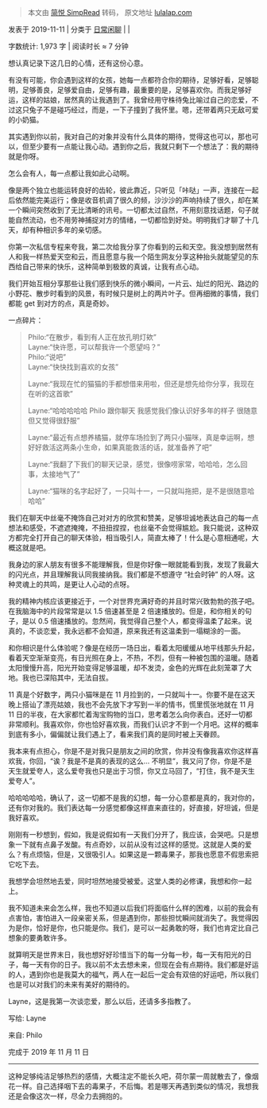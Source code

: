 > 本文由 [简悦 SimpRead](http://ksria.com/simpread/) 转码， 原文地址 [lulalap.com](http://lulalap.com/2019/11/11/a-letter-to-layne-2019-11-11/)

发表于 2019-11-11 | 分类于 [日常闲聊](http://lulalap.com/categories/%E6%97%A5%E5%B8%B8%E9%97%B2%E8%81%8A/) | [](http://lulalap.com/2019/11/11/a-letter-to-layne-2019-11-11/#comments)|

字数统计: 1,973 字 | 阅读时长 ≈ 7 分钟

想认真记录下这几日的心情，还有这份心意。

有没有可能，你会遇到这样的女孩，她每一点都符合你的期待，足够好看，足够聪明，足够善良，足够爱自由，足够有趣，最重要的是，足够喜欢你。而我足够好运，这样的姑娘，居然真的让我遇到了。我曾经用守株待兔比喻过自己的恋爱，不过这只兔子不是碰巧经过，而是，一下子撞到了我怀里。嗯，还带着两只无敌可爱的小奶猫。

其实遇到你以前，我对自己的对象并没有什么具体的期待，觉得这也可以，那也可以，但至少要有一点能让我心动。遇到你之后，我就只剩下一个想法了：我的期待就是你呀。

怎么会有人，每一点都让我如此心动啊。

像是两个独立也能运转良好的齿轮，彼此靠近，只听见「咔哒」一声，连接在一起后依然能完美运行；像是收音机调了很久的频，沙沙沙的声响持续了很久，却在某一个瞬间突然收到了无比清晰的讯号。一切都太过自然，不用刻意找话题，句子就能自然流动，也不用劳神捕捉对方的情绪，一切都恰到好处。明明我们才聊了十几天，却有种相识多年的亲切感。

你第一次私信专程来夸我，第二次给我分享了你看到的云和天空。我没想到居然有人和我一样热爱天空和云，而且愿意与我一个陌生网友分享这种抬头就能望见的东西给自己带来的快乐，这种简单到极致的真诚，让我有点心动。

我们开始互相分享那些让我们感到快乐的微小瞬间，一片云、灿烂的阳光、路边的小野花、散步时看到的风景，有时候只是树上的两片叶子。但再细微的事情，我们都能 get 到对方的点，真是奇妙。

一点碎片：

> Philo:“在散步，看到有人正在放孔明灯欸”  
> Layne:“快许愿，可以帮我许一个愿望吗？”  
> Philo:“说吧”  
> Layne:“快快找到喜欢的女孩”
> 
> Layne:“我现在忙的猫猫的手都想借来用啦，但还是想先给你分享，我现在在听的这首歌”
> 
> Layne:“哈哈哈哈哈 Philo 跟你聊天 我感觉我们像认识好多年的样子 很随意 但又觉得很舒服”
> 
> Layne:“最近有点想养橘猫，就停车场捡到了两只小猫咪，真是幸运啊，想好好救活这两条小生命，如果真能救活的话，就准备养了吧”
> 
> Layne:“我翻了下我们的聊天记录，感觉，很像唠家常，哈哈哈，怎么回事，太接地气了”
> 
> Layne:“猫咪的名字起好了，一只叫十一，一只就叫拖把，是不是很随意哈哈哈”

我们在聊天中丝毫不掩饰自己对对方的欣赏和赞美，足够坦诚地表达自己的每一点想法和感受，不遮遮掩掩，不扭扭捏捏，也丝毫不会觉得尴尬。我只能说，这种双方都完全打开自己的聊天体验，相当吸引人，简直太棒了！什么是心意相通呢，大概这就是吧。

我身边的家人朋友有很多不能理解我，但是你好像一眼就能看到我，发现了我最大的闪光点，并且理解我认同我接纳我。我们都是不想遵守 “社会时钟” 的人呀。这种灵魂上的共鸣，是更让人心动的点呀。

我的精神内核应该更接近于，一个对世界充满好奇的并且时常兴致勃勃的孩子吧。在我脑海中的片段常常是以 1.5 倍速甚至是 2 倍速播放的。但是，和你相关的句子，是以 0.5 倍速播放的。忽然间，我觉得自己整个人，都变得温柔了起来。说真的，不谈恋爱，我永远都不会知道，原来我还有这温柔到一塌糊涂的一面。

和你相识是什么体验呢？像是在经历一场日出，看着太阳缓缓从地平线那头升起，看着天空渐渐变亮，有日光照在身上，不热，不烈，但有一种被包围的温暖。随着太阳慢慢升高，阳光开始变得足够温暖，却不发烫，金色的光辉在此刻笼罩了大地。我也已深陷其中，无法自拔。

11 真是个好数字，两只小猫咪是在 11 月捡到的，一只就叫十一。你要不是在这天晚上搭讪了漂亮姑娘，我也不会先放下才写到一半的情书，慌里慌张地就在 11 月 11 日的半夜，在大家都忙着淘宝购物的当口，思考着怎么向你表白。还好一切都非常顺利。我喜欢你，你也恰好喜欢我，而我们认识才不到一个月吧。这样的概率到底有多小，偏偏就让我们遇上了，看来我们真的是同时被上天眷顾。

我本来有点担心，你是不是对我只是朋友之间的欣赏，你并没有像我喜欢你这样喜欢我，你回，“诶？我是不是真的表现的这么… 不明显”，我又问了你，你是不是天生就爱夸人，这么爱夸我也只是出于习惯，你又立马回了，“打住，我不是天生爱夸人”。

哈哈哈哈哈，确认了，这一切都不是我的幻想，每一分心意都是真的，我对你的，还有你对我的。我们表达每一分感觉都像这样直来直往的，好直接，好坦诚，但是我好喜欢。

刚刚有一秒想到，假如，我是说假如有一天我们分开了，我应该，会哭吧。只是想象一下就有点鼻子发酸。有点奇妙，以前从没有过这样的感觉。这就是人类的爱么？有点烦恼，但是，又很吸引人。如果这是一颗毒果子，那我也愿意不假思索把它吃下去。

我想学会坦然地去爱，同时坦然地接受被爱。这堂人类的必修课，我想和你一起上。

我不知道未来会怎么样，我也不知道以后我们将面临什么样的困难，以前的我会有点害怕，害怕进入一段亲密关系，但是遇到你，那些担忧瞬间就消失了。我觉得因为是你，恰好是你，也只能是你。我们，是可以一起勇敢的呀，我们也肯定比自己想象的要勇敢许多。

就算明天是世界末日，我也想好好珍惜当下的每一分每一秒，每一天有阳光的日子，每一天有你的日子。我以前不太去想未来，但现在会有点期待。我们都是好运的人，遇到你也是我莫大的福气，两人在一起后一定会有双倍的好运吧，所以我们也是可以对我们的未来有美好的期待的。

Layne，这是我第一次谈恋爱，那么以后，还请多多指教了。

写给: Layne

来自: Philo

完成于 2019 年 11 月 11 日

* * *

这种足够纯洁足够热烈的感情，大概注定不能长久吧，荷尔蒙一周就散去了，像烟花一样。自己选择咽下去的毒果子，不后悔。若是哪天再遇到类似的情况，我想我还是会像这次一样，尽全力去拥抱的。